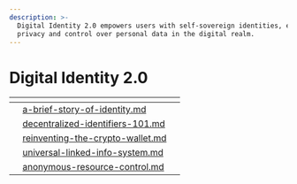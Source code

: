 ```yaml
---
description: >-
  Digital Identity 2.0 empowers users with self-sovereign identities, enhancing
  privacy and control over personal data in the digital realm.
---
```


# Digital Identity 2.0

<table data-view="cards"><thead><tr><th></th><th></th><th></th></tr></thead><tbody><tr><td></td><td><a data-mention href="a-brief-story-of-identity.md">a-brief-story-of-identity.md</a></td><td></td></tr><tr><td></td><td><a data-mention href="decentralized-identifiers-101.md">decentralized-identifiers-101.md</a></td><td></td></tr><tr><td></td><td><a data-mention href="reinventing-the-crypto-wallet.md">reinventing-the-crypto-wallet.md</a></td><td></td></tr><tr><td></td><td><a data-mention href="universal-linked-info-system.md">universal-linked-info-system.md</a></td><td></td></tr><tr><td></td><td><a data-mention href="anonymous-resource-control.md">anonymous-resource-control.md</a></td><td></td></tr></tbody></table>
